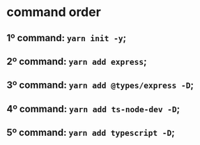 # command order

## 1º command: `yarn init -y`;
## 2º command: `yarn add express`;
## 3º command: `yarn add @types/express -D`;
## 4º command: `yarn add ts-node-dev -D`;
## 5º command: `yarn add typescript -D`;
